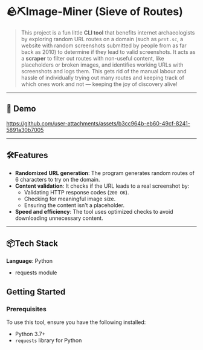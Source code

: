 # 🪨⛏️Image-Miner (Sieve of Routes)

>This project is a fun little **CLI tool** that benefits internet archaeologists by exploring random URL routes on a domain (such as `prnt.sc`, a website with random screenshots submitted by people from as far back as 2010) to determine if they lead to valid screenshots. It acts as a **scraper** to filter out routes with non-useful content, like placeholders or broken images, and identifies working URLs with screenshots and logs them. This gets rid of the manual labour and hassle of individually trying out many routes and keeping track of which ones work and not — keeping the joy of discovery alive!

---
## 🎥 Demo


https://github.com/user-attachments/assets/b3cc964b-eb60-49cf-8241-5891a30b7005


---


## 🛠️Features

- **Randomized URL generation**: The program generates random routes of 6 characters to try on the domain.
- **Content validation**: It checks if the URL leads to a real screenshot by:
  - Validating HTTP response codes (`200 OK`).
  - Checking for meaningful image size.
  - Ensuring the content isn’t a placeholder.
- **Speed and efficiency**: The tool uses optimized checks to avoid downloading unnecessary content.

---

## 📦Tech Stack
**Language**: Python
- requests module

## Getting Started

### Prerequisites

To use this tool, ensure you have the following installed:

- Python 3.7+
- `requests` library for Python
